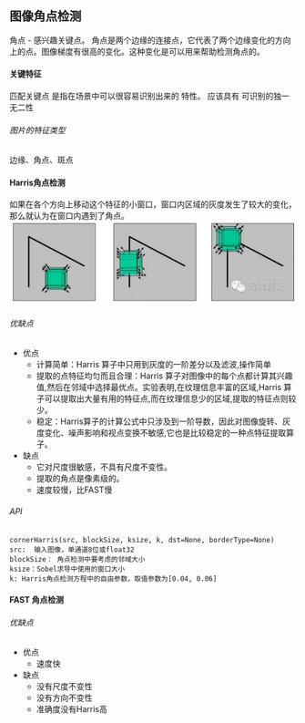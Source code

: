 ## 图像角点检测
角点 - 感兴趣关键点。
角点是两个边缘的连接点，它代表了两个边缘变化的方向上的点。图像梯度有很高的变化。这种变化是可以用来帮助检测角点的。

#### 关键特征
匹配关键点 是指在场景中可以很容易识别出来的 特性。
应该具有 可识别的独一无二性
###### 图片的特征类型
边缘、角点、斑点

#### Harris角点检测
如果在各个方向上移动这个特征的小窗口，窗口内区域的灰度发生了较大的变化，那么就认为在窗口内遇到了角点。
![](.14-corner_images/角点检测原理.png)
###### 优缺点
* 优点  
    * 计算简单：Harris 算子中只用到灰度的一阶差分以及滤波,操作简单  
    * 提取的点特征均匀而且合理：Harris 算子对图像中的每个点都计算其兴趣值,然后在邻域中选择最优点。实验表明,在纹理信息丰富的区域,Harris 算子可以提取出大量有用的特征点,而在纹理信息少的区域,提取的特征点则较少。  
    * 稳定：Harris算子的计算公式中只涉及到一阶导数，因此对图像旋转、灰度变化、噪声影响和视点变换不敏感,它也是比较稳定的一种点特征提取算子。  
* 缺点  
    * 它对尺度很敏感，不具有尺度不变性。  
    * 提取的角点是像素级的。  
    * 速度较慢，比FAST慢  
###### API
```
cornerHarris(src, blockSize, ksize, k, dst=None, borderType=None)
src:  输入图像，单通道8位或float32
blockSize： 角点检测中要考虑的邻域大小
ksize：Sobel求导中使用的窗口大小
k: Harris角点检测方程中的自由参数，取值参数为[0.04, 0.06]
```

#### FAST 角点检测
###### 优缺点
* 优点  
    * 速度快
* 缺点  
    * 没有尺度不变性  
    * 没有方向不变性  
    * 准确度没有Harris高  
    




